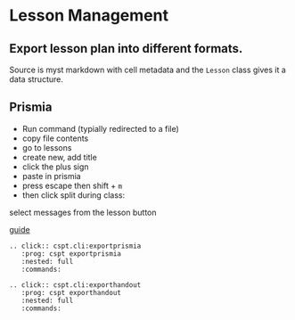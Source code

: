 # Lesson Management


## Export lesson plan into different formats. 

Source is myst  markdown with cell metadata and the `Lesson` class gives it a data structure. 

## Prismia

- Run command (typially redirected to a file)
- copy file contents
- go to lessons
- create new, add title
- click the plus sign
- paste in prismia
- press escape then shift + `m` 
- then click split
during class:

select messages from the lesson button

[guide](https://prismia.chat/guide)

```{eval-rst}
.. click:: cspt.cli:exportprismia
   :prog: cspt exportprismia
   :nested: full
   :commands:

```


```{eval-rst}
.. click:: cspt.cli:exporthandout
   :prog: cspt exporthandout
   :nested: full
   :commands:

```
